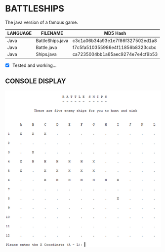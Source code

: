 # BATTLESHIPS
The java version of a famous game.

| LANGUAGE | FILENAME | MD5 Hash |
|------    |------    | -------  |
| Java | BattleShips.java | c3c1a06b34a93e1e7f86f327502ed1a8 |
| Java | Battle.java | f7c5fa510355986e4f11856b8323ccbc |
| Java | Ships.java | ca7235004bb1a65aec9274e7e4cf9b53 |

- [x] Tested and working...

## CONSOLE DISPLAY
![Screenshot](BS.PNG)
